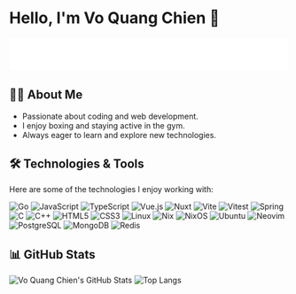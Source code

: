 # Hello, I'm Vo Quang Chien 👋

![](./typing-text.svg)

## 👨‍💻 About Me

- Passionate about coding and web development.
- I enjoy boxing and staying active in the gym.
- Always eager to learn and explore new technologies.

## 🛠️ Technologies & Tools

Here are some of the technologies I enjoy working with:

![Go](https://img.shields.io/badge/Go-00ADD8?style=for-the-badge&logo=go&logoColor=black)
![JavaScript](https://img.shields.io/badge/JavaScript-F7DF1E?style=for-the-badge&logo=javascript&logoColor=black)
![TypeScript](https://img.shields.io/badge/TypeScript-3178C6?style=for-the-badge&logo=typescript&logoColor=black)
![Vue.js](https://img.shields.io/badge/Vue.js-4FC08D?style=for-the-badge&logo=vue.js&logoColor=black)
![Nuxt](https://img.shields.io/badge/Nuxt-00C58E?style=for-the-badge&logo=nuxt.js&logoColor=black)
![Vite](https://img.shields.io/badge/Vite-646CFF?style=for-the-badge&logo=vite&logoColor=black)
![Vitest](https://img.shields.io/badge/Vitest-6E9F18?style=for-the-badge&logo=vitest&logoColor=black)
![Spring](https://img.shields.io/badge/Spring-6DB33F?style=for-the-badge&logo=spring&logoColor=black)
![C](https://img.shields.io/badge/C-A8B9CC?style=for-the-badge&logo=c&logoColor=black)
![C++](https://img.shields.io/badge/C++-00599C?style=for-the-badge&logo=cplusplus&logoColor=black)
![HTML5](https://img.shields.io/badge/HTML5-E34F26?style=for-the-badge&logo=html5&logoColor=black)
![CSS3](https://img.shields.io/badge/CSS3-1572B6?style=for-the-badge&logo=css3&logoColor=black)
![Linux](https://img.shields.io/badge/Linux-FCC624?style=for-the-badge&logo=linux&logoColor=black)
![Nix](https://img.shields.io/badge/Nix-5277C3?style=for-the-badge&logo=nixos&logoColor=black)
![NixOS](https://img.shields.io/badge/NixOS-5277C3?style=for-the-badge&logo=nixos&logoColor=black)
![Ubuntu](https://img.shields.io/badge/Ubuntu-E95420?style=for-the-badge&logo=ubuntu&logoColor=black)
![Neovim](https://img.shields.io/badge/Neovim-57A143?style=for-the-badge&logo=neovim&logoColor=black)
![PostgreSQL](https://img.shields.io/badge/PostgreSQL-4169E1?style=for-the-badge&logo=postgresql&logoColor=black)
![MongoDB](https://img.shields.io/badge/MongoDB-47A248?style=for-the-badge&logo=mongodb&logoColor=black)
![Redis](https://img.shields.io/badge/Redis-DC382D?style=for-the-badge&logo=redis&logoColor=black)

## 📊 GitHub Stats

![Vo Quang Chien's GitHub Stats](https://github-readme-stats.vercel.app/api?username=2giosangmitom&show_icons=true&theme=radical&hide_border=true)
![Top Langs](https://github-readme-stats.vercel.app/api/top-langs/?username=2giosangmitom&layout=compact&langs_count=20&theme=radical&hide_border=true)
